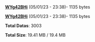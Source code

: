 [**WYg42BHi**](/data/WYg42BHi.txt) (05/01/23 - 23:38)- 1135 bytes

[**WYg42BHi**](/data/WYg42BHi.txt) (05/01/23 - 23:38)- 1135 bytes

**Total Datas**: 3003

**Total Size**: 19.41 MB / 19.4 MB